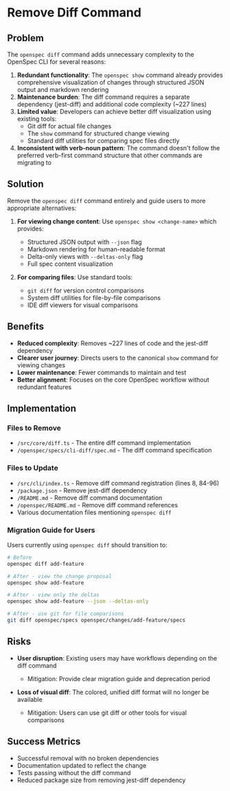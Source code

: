 # Remove Diff Command

## Problem

The `openspec diff` command adds unnecessary complexity to the OpenSpec CLI for several reasons:

1. **Redundant functionality**: The `openspec show` command already provides comprehensive visualization of changes through structured JSON output and markdown rendering
2. **Maintenance burden**: The diff command requires a separate dependency (jest-diff) and additional code complexity (~227 lines)
3. **Limited value**: Developers can achieve better diff visualization using existing tools:
   - Git diff for actual file changes
   - The `show` command for structured change viewing
   - Standard diff utilities for comparing spec files directly
4. **Inconsistent with verb-noun pattern**: The command doesn't follow the preferred verb-first command structure that other commands are migrating to

## Solution

Remove the `openspec diff` command entirely and guide users to more appropriate alternatives:

1. **For viewing change content**: Use `openspec show <change-name>` which provides:
   - Structured JSON output with `--json` flag
   - Markdown rendering for human-readable format
   - Delta-only views with `--deltas-only` flag
   - Full spec content visualization

2. **For comparing files**: Use standard tools:
   - `git diff` for version control comparisons
   - System diff utilities for file-by-file comparisons
   - IDE diff viewers for visual comparisons

## Benefits

- **Reduced complexity**: Removes ~227 lines of code and the jest-diff dependency
- **Clearer user journey**: Directs users to the canonical `show` command for viewing changes
- **Lower maintenance**: Fewer commands to maintain and test
- **Better alignment**: Focuses on the core OpenSpec workflow without redundant features

## Implementation

### Files to Remove
- `/src/core/diff.ts` - The entire diff command implementation
- `/openspec/specs/cli-diff/spec.md` - The diff command specification

### Files to Update
- `/src/cli/index.ts` - Remove diff command registration (lines 8, 84-96)
- `/package.json` - Remove jest-diff dependency
- `/README.md` - Remove diff command documentation
- `/openspec/README.md` - Remove diff command references
- Various documentation files mentioning `openspec diff`

### Migration Guide for Users

Users currently using `openspec diff` should transition to:

```bash
# Before
openspec diff add-feature

# After - view the change proposal
openspec show add-feature

# After - view only the deltas
openspec show add-feature --json --deltas-only

# After - use git for file comparisons
git diff openspec/specs openspec/changes/add-feature/specs
```

## Risks

- **User disruption**: Existing users may have workflows depending on the diff command
  - Mitigation: Provide clear migration guide and deprecation period
  
- **Loss of visual diff**: The colored, unified diff format will no longer be available
  - Mitigation: Users can use git diff or other tools for visual comparisons

## Success Metrics

- Successful removal with no broken dependencies
- Documentation updated to reflect the change
- Tests passing without the diff command
- Reduced package size from removing jest-diff dependency